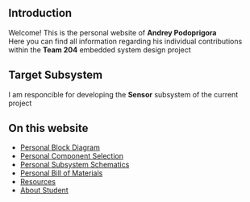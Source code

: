 ## Introduction
Welcome! This is the personal website of **Andrey Podoprigora**
<br>Here you can find all information regarding his individual contributions within the **Team 204** embedded system design project

## Target Subsystem
I am responcible for developing the **Sensor** subsystem of the current project

## On this website
- [Personal Block Diagram](Personal-Block-Diagram)
- [Personal Component Selection]([Personal-Component-Selection)
- [Personal Subsystem Schematics](Personal-Subsystem-Schematics)
- [Personal Bill of Materials](Personal-Bill-of-Materials)
- [Resources](Resources)
- [About Student](About-me)

